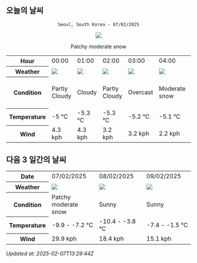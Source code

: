 ## 오늘의 날씨
<div align="center">

`Seoul, South Korea - 07/02/2025`

<img src="https://cdn.weatherapi.com/weather/64x64/day/329.png"/>

Patchy moderate snow

</div>


<table>
    <tr>
        <th>Hour</th>
        <td>00:00</td><td>01:00</td><td>02:00</td><td>03:00</td><td>04:00</td><td>05:00</td><td>06:00</td><td>07:00</td><td>08:00</td><td>09:00</td><td>10:00</td><td>11:00</td><td>12:00</td><td>13:00</td><td>14:00</td><td>15:00</td><td>16:00</td><td>17:00</td><td>18:00</td><td>19:00</td><td>20:00</td><td>21:00</td><td>22:00</td><td>23:00</td>
    </tr>
    <tr>
        <th>Weather</th>
        <td><img src="https://cdn.weatherapi.com/weather/64x64/night/116.png"></img></td><td><img src="https://cdn.weatherapi.com/weather/64x64/night/119.png"></img></td><td><img src="https://cdn.weatherapi.com/weather/64x64/night/116.png"></img></td><td><img src="https://cdn.weatherapi.com/weather/64x64/night/122.png"></img></td><td><img src="https://cdn.weatherapi.com/weather/64x64/night/332.png"></img></td><td><img src="https://cdn.weatherapi.com/weather/64x64/night/332.png"></img></td><td><img src="https://cdn.weatherapi.com/weather/64x64/night/338.png"></img></td><td><img src="https://cdn.weatherapi.com/weather/64x64/night/332.png"></img></td><td><img src="https://cdn.weatherapi.com/weather/64x64/day/371.png"></img></td><td><img src="https://cdn.weatherapi.com/weather/64x64/day/368.png"></img></td><td><img src="https://cdn.weatherapi.com/weather/64x64/day/113.png"></img></td><td><img src="https://cdn.weatherapi.com/weather/64x64/day/116.png"></img></td><td><img src="https://cdn.weatherapi.com/weather/64x64/day/119.png"></img></td><td><img src="https://cdn.weatherapi.com/weather/64x64/day/119.png"></img></td><td><img src="https://cdn.weatherapi.com/weather/64x64/day/116.png"></img></td><td><img src="https://cdn.weatherapi.com/weather/64x64/day/116.png"></img></td><td><img src="https://cdn.weatherapi.com/weather/64x64/day/116.png"></img></td><td><img src="https://cdn.weatherapi.com/weather/64x64/day/113.png"></img></td><td><img src="https://cdn.weatherapi.com/weather/64x64/day/116.png"></img></td><td><img src="https://cdn.weatherapi.com/weather/64x64/night/116.png"></img></td><td><img src="https://cdn.weatherapi.com/weather/64x64/night/116.png"></img></td><td><img src="https://cdn.weatherapi.com/weather/64x64/night/113.png"></img></td><td><img src="https://cdn.weatherapi.com/weather/64x64/night/113.png"></img></td><td><img src="https://cdn.weatherapi.com/weather/64x64/night/113.png"></img></td>
    </tr>
    <tr>
        <th>Condition</th>
        <td width="200px">Partly Cloudy </td><td width="200px">Cloudy </td><td width="200px">Partly Cloudy </td><td width="200px">Overcast </td><td width="200px">Moderate snow</td><td width="200px">Moderate snow</td><td width="200px">Heavy snow</td><td width="200px">Moderate snow</td><td width="200px">Moderate or heavy snow showers</td><td width="200px">Light snow showers</td><td width="200px">Sunny</td><td width="200px">Partly Cloudy </td><td width="200px">Cloudy </td><td width="200px">Cloudy </td><td width="200px">Partly Cloudy </td><td width="200px">Partly Cloudy </td><td width="200px">Partly Cloudy </td><td width="200px">Sunny</td><td width="200px">Partly Cloudy </td><td width="200px">Partly Cloudy </td><td width="200px">Partly Cloudy </td><td width="200px">Clear </td><td width="200px">Clear</td><td width="200px">Clear </td>
    </tr>
    <tr>
        <th>Temperature</th>
        <td>-5 °C</td><td>-5.3 °C</td><td>-5.3 °C</td><td>-5.2 °C</td><td>-5.1 °C</td><td>-5.5 °C</td><td>-7.2 °C</td><td>-7.5 °C</td><td>-8.3 °C</td><td>-8.7 °C</td><td>-8.7 °C</td><td>-8.5 °C</td><td>-7.5 °C</td><td>-7.5 °C</td><td>-7.6 °C</td><td>-7.6 °C</td><td>-7.8 °C</td><td>-8.3 °C</td><td>-9.3 °C</td><td>-9.5 °C</td><td>-9.5 °C</td><td>-9.5 °C</td><td>-10.8 °C</td><td>-9.9 °C</td>
    </tr>
    <tr>
        <th>Wind</th>
        <td>4.3 kph</td><td>4.3 kph</td><td>3.2 kph</td><td>3.2 kph</td><td>2.2 kph</td><td>7.9 kph</td><td>14.4 kph</td><td>19.8 kph</td><td>21.2 kph</td><td>25.9 kph</td><td>25.9 kph</td><td>28.1 kph</td><td>29.5 kph</td><td>28.8 kph</td><td>29.5 kph</td><td>29.5 kph</td><td>29.9 kph</td><td>28.1 kph</td><td>25.6 kph</td><td>23.4 kph</td><td>22 kph</td><td>20.5 kph</td><td>20.5 kph</td><td>19.8 kph</td>
    </tr>
</table>


## 다음 3 일간의 날씨


<table>
    <tr>
        <th>Date</th>
        <td>07/02/2025</td><td>08/02/2025</td><td>09/02/2025</td>
    </tr>
    <tr>
        <th>Weather</th>
        <td><img src="https://cdn.weatherapi.com/weather/64x64/day/329.png"/></td><td><img src="https://cdn.weatherapi.com/weather/64x64/day/113.png"/></td><td><img src="https://cdn.weatherapi.com/weather/64x64/day/113.png"/></td>
    </tr>
    <tr>
        <th>Condition</th>
        <td width="200px">Patchy moderate snow</td><td width="200px">Sunny</td><td width="200px">Sunny</td>
    </tr>
    <tr>
        <th>Temperature</th>
        <td>-9.9 -  -7.2 °C</td><td>-10.4 -  -3.8 °C</td><td>-7.4 -  -1.5 °C</td>
    </tr>
    <tr>
        <th>Wind</th>
        <td>29.9 kph</td><td>18.4 kph</td><td>15.1 kph</td>
    </tr>
</table>


*Updated at: 2025-02-07T13:29:44Z*
